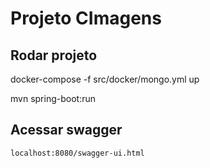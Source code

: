 # Projeto CImagens

## Rodar projeto

  docker-compose -f src/docker/mongo.yml up

  mvn spring-boot:run
   
## Acessar swagger

	localhost:8080/swagger-ui.html
